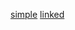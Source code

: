 <!-- (dl (section-meta Another Document)) -->

[simple](<!-- (dl (get-path simple)) -->)
[linked](<!-- (dl (get-path linked)) -->)